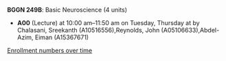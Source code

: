 **BGGN 249B**: Basic Neuroscience (4 units)

- **A00** (Lecture) at 10:00 am–11:50 am on Tuesday, Thursday at   by Chalasani, Sreekanth (A10516556),Reynolds, John (A05106633),Abdel-Azim, Eiman (A15367671)

[Enrollment numbers over time](./BGGN249B.tsv)

